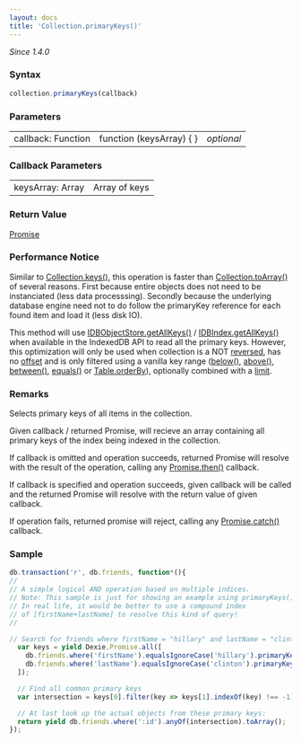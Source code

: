 ```yaml
---
layout: docs
title: 'Collection.primaryKeys()'
---
```


*Since 1.4.0*

### Syntax

```javascript
collection.primaryKeys(callback)
```

### Parameters

<table>
<tr><td>callback: Function</td><td>function (keysArray) { }</td><td><i>optional</i></td></tr>
</table>

### Callback Parameters

<table>
<tr><td>keysArray: Array</td><td>Array of keys</td></tr>
</table>

### Return Value

[Promise](/docs/Promise/Promise)

### Performance Notice

Similar to [Collection.keys()](/docs/Collection/Collection.keys()), this operation is faster than [Collection.toArray()](/docs/Collection/Collection.toArray()) of several reasons. First because entire objects does not need to be instanciated (less data processsing). Secondly because the underlying database engine need not to do follow the primaryKey reference for each found item and load it (less disk IO).

This method will use [IDBObjectStore.getAllKeys()](https://developer.mozilla.org/en-US/docs/Web/API/IDBObjectStore/getAllKeys) / [IDBIndex.getAllKeys()](https://developer.mozilla.org/en-US/docs/Web/API/IDBIndex/getAllKeys) when available in the IndexedDB API to read all the primary keys. However, this optimization will only be used when collection is a NOT [reversed](/docs/Collection/Collection.reverse()), has no [offset](/docs/Collection/Collection.offset()) and is only filtered using a vanilla key range ([below()](/docs/WhereClause/WhereClause.below()), [above()](/docs/WhereClause/WhereClause.above()), [between()](/docs/WhereClause/WhereClause.between()), [equals()](/docs/WhereClause/WhereClause.equals()) or [Table.orderBy](.docs/Table/Table.orderBy())), optionally combined with a [limit](/docs/Collection/Collection.limit()).

### Remarks

Selects primary keys of all items in the collection. 

Given callback / returned Promise, will recieve an array containing all primary keys of the index being indexed in the collection.

If callback is omitted and operation succeeds, returned Promise will resolve with the result of the operation, calling any [Promise.then()](/docs/Promise/Promise.then()) callback.

If callback is specified and operation succeeds, given callback will be called and the returned Promise will resolve with the return value of given callback.

If operation fails, returned promise will reject, calling any [Promise.catch()](/docs/Promise/Promise.catch()) callback.

### Sample

```javascript
db.transaction('r', db.friends, function*(){
//
// A simple logical AND operation based on multiple indices.
// Note: This sample is just for showing an example using primaryKeys() method.
// In real life, it would be better to use a compound index
// of [firstName+lastName] to resolve this kind of query!
//

// Search for friends where firstName = "hillary" and lastName = "clinton"
  var keys = yield Dexie.Promise.all([
    db.friends.where('firstName').equalsIgnoreCase('hillary').primaryKeys(),
    db.friends.where('lastName').equalsIgnoreCase('clinton').primaryKeys()
  ]);

  // Find all common primary keys
  var intersection = keys[0].filter(key => keys[1].indexOf(key) !== -1);

  // At last look up the actual objects from these primary keys:
  return yield db.friends.where(':id').anyOf(intersection).toArray();
});
```

